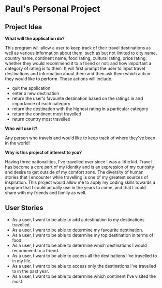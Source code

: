 # Paul's Personal Project



## Project Idea

**What will the application do?**

This program will allow a user to keep track of their travel destinations as well 
as various information about them, such as but not limited to city name, country name, continent name;
food rating, cultural rating, price rating; whether they would recommend it to a friend
or not; and how important a category of rating is to them. It will first prompt the user to input travel destinations and information about them
and then ask them which action they would like to perform. These actions will include.
- quit the application
- enter a new destination
- return the user's favourite destination based on the ratings in and importance of each category
- return the destination with the highest rating in a particular category
- return the continent most travelled 
- return country most travelled 

**Who will use it?**

Any person who travels and would like to keep track of where they've been in the world!

**Why is this project of interest to you?**

Having three nationalities, I've travelled ever since I was a little kid. Travel has become
a core part of my identity and is an expression of my curiosity and desire to get outside
of my comfort zone. The diversity of human stories that I encounter while travelling is one
of my greatest sources of inspiration. This project would allow me to apply my coding
skills towards a program that I could actually use in the years to come, and that I could
share with my friends and family as well.

## User Stories

- As a user, I want to be able to add a destination to my destinations travelled.
- As a user, I want to be able to determine my favourite destination.
- As a user, I want to be able to determine my top destination in terms of food.
- As a user, I want to be able to determine which destinations I would recommend to a friend.
- As a user, I want to be able to access all the destinations I've travelled to in my life.
- As a user, I want to be able to access only the destinations I've travelled to in the past year.
- As a user, I want to be able to determine which continent I've visited the most.
